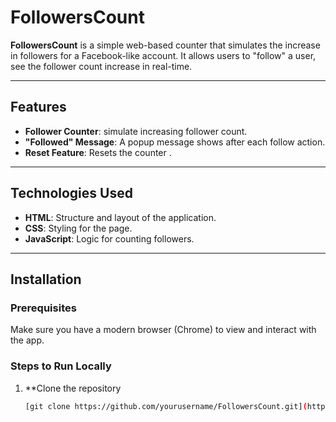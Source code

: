 # FollowersCount

**FollowersCount** is a simple web-based counter that simulates the increase in followers for a Facebook-like account. It allows users to "follow" a user, see the follower count increase in real-time.

---

## Features

- **Follower Counter**: simulate increasing follower count.
- **"Followed" Message**: A popup message shows after each follow action.
- **Reset Feature**: Resets the counter .


---

## Technologies Used

- **HTML**: Structure and layout of the application.
- **CSS**: Styling for the page.
- **JavaScript**: Logic for counting followers.

---

## Installation

### Prerequisites

Make sure you have a modern browser (Chrome) to view and interact with the app.

### Steps to Run Locally

1. **Clone the repository
   ```bash
   [git clone https://github.com/yourusername/FollowersCount.git](https://github.com/CollinsEz34/FollowersCount.git)
